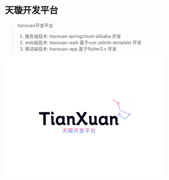 # 天璇开发平台

> tianxuan开发平台


> 1. 服务端技术: tianxuan springcloud-alibaba 开发
> 2. web端技术: tianxuan-web 基于vue-admin-template 开发
> 3. 移动端技术: tianxuan-app 基于flutter3.x 开发


![logo2.png](doc%2Fimages%2Flogo2.png)
